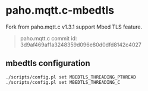 # paho.mqtt.c-mbedtls
Fork from paho.mqtt.c v1.3.1 support Mbed TLS feature.

> paho.mqtt.c commit id: 3d9af469af1a3248359d096e80d0dfd8142c4027

## mbedtls configuration

```shell
./scripts/config.pl set MBEDTLS_THREADING_PTHREAD
./scripts/config.pl set MBEDTLS_THREADING_C
```
